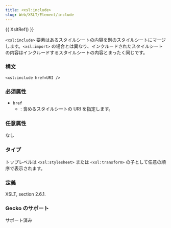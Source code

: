```yaml
---
title: <xsl:include>
slug: Web/XSLT/Element/include
---
```

{{ XsltRef() }}

`<xsl:include>` 要素はあるスタイルシートの内容を別のスタイルシートにマージします。`<xsl:import>` の場合とは異なり、インクルードされたスタイルシートの内容はインクルードするスタイルシートの内容とまったく同じです。

### 構文

```
<xsl:include href=URI />
```

### 必須属性

- `href`
  - : 含めるスタイルシートの URI を指定します。

### 任意属性

なし

### タイプ

トップレベルは `<xsl:stylesheet>` または `<xsl:transform>` の子として任意の順序で表示されます。

### 定義

XSLT, section 2.6.1.

### Gecko のサポート

サポート済み
